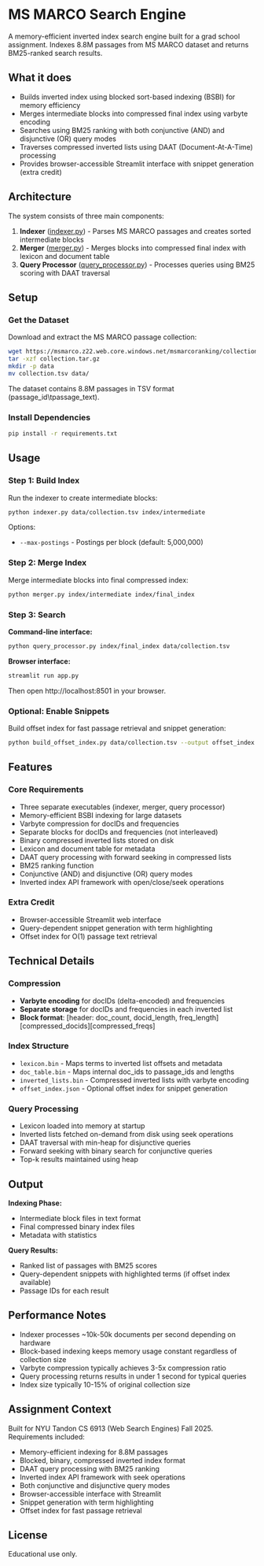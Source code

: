 # MS MARCO Search Engine

A memory-efficient inverted index search engine built for a grad school assignment. Indexes 8.8M passages from MS MARCO dataset and returns BM25-ranked search results.

## What it does

- Builds inverted index using blocked sort-based indexing (BSBI) for memory efficiency
- Merges intermediate blocks into compressed final index using varbyte encoding
- Searches using BM25 ranking with both conjunctive (AND) and disjunctive (OR) query modes
- Traverses compressed inverted lists using DAAT (Document-At-A-Time) processing
- Provides browser-accessible Streamlit interface with snippet generation (extra credit)

## Architecture

The system consists of three main components:

1. **Indexer** ([indexer.py](indexer.py)) - Parses MS MARCO passages and creates sorted intermediate blocks
2. **Merger** ([merger.py](merger.py)) - Merges blocks into compressed final index with lexicon and document table
3. **Query Processor** ([query_processor.py](query_processor.py)) - Processes queries using BM25 scoring with DAAT traversal

## Setup

### Get the Dataset

Download and extract the MS MARCO passage collection:

```bash
wget https://msmarco.z22.web.core.windows.net/msmarcoranking/collection.tar.gz
tar -xzf collection.tar.gz
mkdir -p data
mv collection.tsv data/
```

The dataset contains 8.8M passages in TSV format (passage_id\tpassage_text).

### Install Dependencies

```bash
pip install -r requirements.txt
```

## Usage

### Step 1: Build Index

Run the indexer to create intermediate blocks:

```bash
python indexer.py data/collection.tsv index/intermediate
```

Options:
- `--max-postings` - Postings per block (default: 5,000,000)

### Step 2: Merge Index

Merge intermediate blocks into final compressed index:

```bash
python merger.py index/intermediate index/final_index
```

### Step 3: Search

**Command-line interface:**

```bash
python query_processor.py index/final_index data/collection.tsv
```

**Browser interface:**

```bash
streamlit run app.py
```

Then open http://localhost:8501 in your browser.

### Optional: Enable Snippets

Build offset index for fast passage retrieval and snippet generation:

```bash
python build_offset_index.py data/collection.tsv --output offset_index.json
```

## Features

### Core Requirements
- Three separate executables (indexer, merger, query processor)
- Memory-efficient BSBI indexing for large datasets
- Varbyte compression for docIDs and frequencies
- Separate blocks for docIDs and frequencies (not interleaved)
- Binary compressed inverted lists stored on disk
- Lexicon and document table for metadata
- DAAT query processing with forward seeking in compressed lists
- BM25 ranking function
- Conjunctive (AND) and disjunctive (OR) query modes
- Inverted index API framework with open/close/seek operations

### Extra Credit
- Browser-accessible Streamlit web interface
- Query-dependent snippet generation with term highlighting
- Offset index for O(1) passage text retrieval

## Technical Details

### Compression
- **Varbyte encoding** for docIDs (delta-encoded) and frequencies
- **Separate storage** for docIDs and frequencies in each inverted list
- **Block format**: [header: doc_count, docid_length, freq_length][compressed_docids][compressed_freqs]

### Index Structure
- `lexicon.bin` - Maps terms to inverted list offsets and metadata
- `doc_table.bin` - Maps internal doc_ids to passage_ids and lengths
- `inverted_lists.bin` - Compressed inverted lists with varbyte encoding
- `offset_index.json` - Optional offset index for snippet generation

### Query Processing
- Lexicon loaded into memory at startup
- Inverted lists fetched on-demand from disk using seek operations
- DAAT traversal with min-heap for disjunctive queries
- Forward seeking with binary search for conjunctive queries
- Top-k results maintained using heap

## Output

**Indexing Phase:**
- Intermediate block files in text format
- Final compressed binary index files
- Metadata with statistics

**Query Results:**
- Ranked list of passages with BM25 scores
- Query-dependent snippets with highlighted terms (if offset index available)
- Passage IDs for each result

## Performance Notes

- Indexer processes ~10k-50k documents per second depending on hardware
- Block-based indexing keeps memory usage constant regardless of collection size
- Varbyte compression typically achieves 3-5x compression ratio
- Query processing returns results in under 1 second for typical queries
- Index size typically 10-15% of original collection size

## Assignment Context

Built for NYU Tandon CS 6913 (Web Search Engines) Fall 2025. Requirements included:
- Memory-efficient indexing for 8.8M passages
- Blocked, binary, compressed inverted index format
- DAAT query processing with BM25 ranking
- Inverted index API framework with seek operations
- Both conjunctive and disjunctive query modes
- Browser-accessible interface with Streamlit
- Snippet generation with term highlighting
- Offset index for fast passage retrieval

## License

Educational use only.
